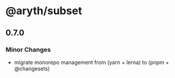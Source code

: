 # @aryth/subset

## 0.7.0

### Minor Changes

- migrate monorepo management from (yarn + lerna) to (pnpm + @changesets)
